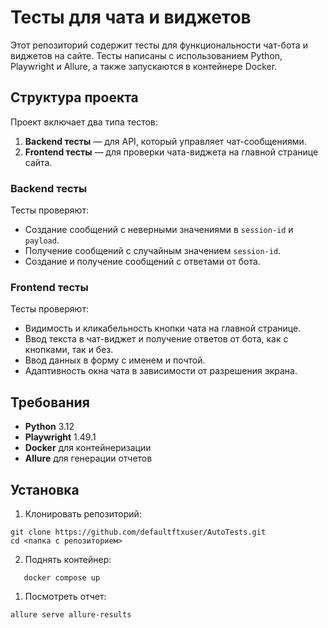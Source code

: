 ﻿# Тесты для чата и виджетов

Этот репозиторий содержит тесты для функциональности чат-бота и виджетов на сайте. Тесты написаны с использованием Python, Playwright и Allure, а также запускаются в контейнере Docker.

## Структура проекта

Проект включает два типа тестов:
1. **Backend тесты** — для API, который управляет чат-сообщениями.
2. **Frontend тесты** — для проверки чата-виджета  на главной странице сайта.

### Backend тесты
Тесты проверяют:
- Создание сообщений с неверными значениями в `session-id` и `payload`.
- Получение сообщений с случайным значением `session-id`.
- Создание и получение сообщений с ответами от бота.

### Frontend тесты
Тесты проверяют:
- Видимость и кликабельность кнопки чата на главной странице.
- Ввод текста в чат-виджет и получение ответов от бота, как с кнопками, так и без.
- Ввод данных в форму с именем и почтой.
- Адаптивность окна чата в зависимости от разрешения экрана.

## Требования

- **Python** 3.12
- **Playwright** 1.49.1
- **Docker** для контейнеризации
- **Allure** для генерации отчетов

## Установка

1. Клонировать репозиторий:

```
git clone https://github.com/defaultftxuser/AutoTests.git
cd <папка с репозиторием>
```
2. Поднять контейнер:
```
   docker compose up
```
1. Посмотреть отчет:
```
allure serve allure-results
```
